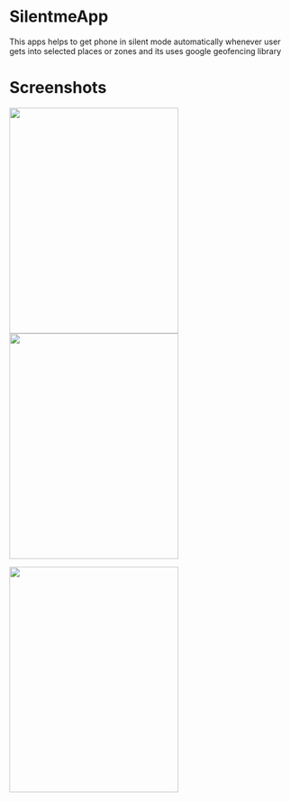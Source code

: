 # SilentmeApp
This apps helps to get phone in silent mode automatically whenever user gets into selected places or zones 
and its uses google geofencing library


# Screenshots
<img src="https://user-images.githubusercontent.com/26144019/42128171-ecdfd462-7cc2-11e8-96ee-44ca8f9e98b5.png" width="300"
height="400">    <img src="https://user-images.githubusercontent.com/26144019/42173396-7ddbf584-7e3c-11e8-8b02-fa805bcbb9ad.png" width="300"
height="400">

<img src="https://user-images.githubusercontent.com/26144019/42173426-9c49c9ba-7e3c-11e8-82e8-fca2ca538045.png" width="300"
height="400">

